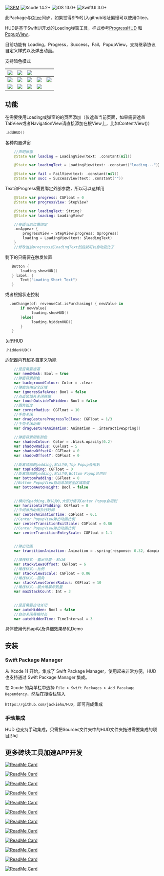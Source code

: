 

[![SPM](https://img.shields.io/badge/SPM-supported-DE5C43.svg?style=flat)](https://swift.org/package-manager/)
![Xcode 14.2+](https://img.shields.io/badge/Xcode-14.2%2B-blue.svg)
![iOS 13.0+](https://img.shields.io/badge/iOS-14.0%2B-blue.svg)
![SwiftUI 3.0+](https://img.shields.io/badge/SwiftUI-3.0%2B-orange.svg)

此Package与[Gitee](https://gitee.com/zjinhu/hud)同步，如果觉得SPM引入github地址偏慢可以使用Gitee。

HUD是基于SwiftUI开发的Loading弹窗工具，样式参考[ProgressHUD](https://github.com/relatedcode/ProgressHUD)  和  [PopupView](https://github.com/Mijick/PopupView)。

目前功能有 Loading，Progress，Success，Fail，PopupView，支持继承协议自定义样式以及弹出动画。

支持暗色模式

| ![](Image/top.png)     | ![](Image/bottom.png)   | ![](Image/center.png)   |                         |                          |
| ---------------------- | ----------------------- | ----------------------- | ----------------------- | ------------------------ |
| ![](Image/loading.png) | ![](Image/loading2.png) | ![](Image/loading3.png) | ![](Image/progress.png) | ![](Image/progress2.png) |
| ![](Image/succ.png)    | ![](Image/succ2.png)    | ![](Image/fail.png)     | ![](Image/fail2.png)    |                          |



## 功能

在需要使用Loading或弹窗的的页面添加（仅遮盖当前页面，如果需要遮盖TabView或者NavigationView请直接添加在根View上，比如ContentView()）

```Swift
.addHUD()
```
各种内置弹窗

```swift
    //声明弹窗
    @State var loading = LoadingView(text: .constant(nil))

    @State var loadingText = LoadingView(text: .constant("loading...")）

    @State var fail = FailView(text: .constant(nil))
    @State var succ = SuccessView(text: .constant(""))

```

Text和Progress需要绑定外部参数，所以可以这样用

```swift
    @State var progress: CGFloat = 0
    @State var progressView: StepView?

    @State var loadingText: String?
    @State var loading: LoadingView?

    //在适当的位置绑定
    .onAppear {
        progressView = StepView(progress: $progress)
        loading = LoadingView(text: $loadingText)
    }
    //修改当前progress或loadingText然后就可以自动变化了

```

剩下的只需要在触发位置

```swift
   Button {
       loading.showHUD()
   } label: {
       Text("Loading Short Text")
   }
```

 或者根据状态控制

```swift
  .onChange(of: revenueCat.isPurchasing) { newValue in
       if newValue{
            loading.showHUD()
       }else{
            loading.hiddenHUD()
       }
   }
```

关闭HUD

```
.hiddenHUD()
```

适配器内有超多自定义功能

```Swift
    //是否需要遮罩
    var needMask: Bool = true
    //弹窗背景颜色
    var backgroundColour: Color = .clear
    //弹窗忽略安全区域
    var ignoresSafeArea: Bool = false
    //点击区域外关闭弹窗
    var touchOutsideToHidden: Bool = false
    //圆角弧度
    var cornerRadius: CGFloat = 10
    //手势关闭
    var dragGestureProgressToClose: CGFloat = 1/3
    //手势关闭动画
    var dragGestureAnimation: Animation = .interactiveSpring()
    
    //弹窗背景阴影颜色
    var shadowColour: Color = .black.opacity(0.2)
    var shadowRadius: CGFloat = 5
    var shadowOffsetX: CGFloat = 0
    var shadowOffsetY: CGFloat = 0
    
    //距离顶部的padding,默认为0,Top Popup会用到
    var topPadding: CGFloat = 0
    //距离底部的padding,默认为0,Bottom Popup会用到
    var bottomPadding: CGFloat = 0
    //Bottom PopupView自动添加安全区域高度
    var bottomAutoHeight: Bool = false
    
    
    //横向的padding,默认为0,大部分情况Center Popup会用到
    var horizontalPadding: CGFloat = 0
    //中间弹出动画执行时间
    var centerAnimationTime: CGFloat = 0.1
    //Center PopupView弹出动画比例
    var centerTransitionExitScale: CGFloat = 0.86
    //Center PopupView弹出动画比例
    var centerTransitionEntryScale: CGFloat = 1.1
    
    
    //弹出动画
    var transitionAnimation: Animation = .spring(response: 0.32, dampingFraction: 1, blendDuration: 0.32)

    //堆栈样式--露出位置--默认6
    var stackViewsOffset: CGFloat = 6
    //堆栈样式--比例
    var stackViewsScale: CGFloat = 0.06
    //堆栈样式--圆角
    var stackViewsCornerRadius: CGFloat = 10
    //堆栈样式--最大堆展示数量
    var maxStackCount: Int = 3
    
    
    //是否需要自动关闭
    var autoHidden: Bool = false
    //自动关闭等候时长
    var autoHiddenTime: TimeInterval = 3
```



具体使用代码api以及详细效果参见Demo



## 安装

### Swift Package Manager

从 Xcode 11 开始，集成了 Swift Package Manager，使用起来非常方便。HUD 也支持通过 Swift Package Manager 集成。

在 Xcode 的菜单栏中选择 `File > Swift Packages > Add Pacakage Dependency`，然后在搜索栏输入

`https://github.com/jackiehu/HUD`，即可完成集成

### 手动集成

HUD 也支持手动集成，只需把Sources文件夹中的HUD文件夹拖进需要集成的项目即可



## 更多砖块工具加速APP开发

[![ReadMe Card](https://github-readme-stats.vercel.app/api/pin/?username=jackiehu&repo=SwiftMediator&theme=radical&locale=cn)](https://github.com/jackiehu/SwiftMediator)

[![ReadMe Card](https://github-readme-stats.vercel.app/api/pin/?username=jackiehu&repo=SwiftShow&theme=radical&locale=cn)](https://github.com/jackiehu/SwiftShow)

[![ReadMe Card](https://github-readme-stats.vercel.app/api/pin/?username=jackiehu&repo=SwiftLog&theme=radical&locale=cn)](https://github.com/jackiehu/SwiftLog)

[![ReadMe Card](https://github-readme-stats.vercel.app/api/pin/?username=jackiehu&repo=SwiftyForm&theme=radical&locale=cn)](https://github.com/jackiehu/SwiftyForm)

[![ReadMe Card](https://github-readme-stats.vercel.app/api/pin/?username=jackiehu&repo=SwiftEmptyData&theme=radical&locale=cn)](https://github.com/jackiehu/SwiftEmptyData)

[![ReadMe Card](https://github-readme-stats.vercel.app/api/pin/?username=jackiehu&repo=SwiftPageView&theme=radical&locale=cn)](https://github.com/jackiehu/SwiftPageView)

[![ReadMe Card](https://github-readme-stats.vercel.app/api/pin/?username=jackiehu&repo=JHTabBarController&theme=radical&locale=cn)](https://github.com/jackiehu/JHTabBarController)

[![ReadMe Card](https://github-readme-stats.vercel.app/api/pin/?username=jackiehu&repo=SwiftMesh&theme=radical&locale=cn)](https://github.com/jackiehu/SwiftMesh)

[![ReadMe Card](https://github-readme-stats.vercel.app/api/pin/?username=jackiehu&repo=SwiftNotification&theme=radical&locale=cn)](https://github.com/jackiehu/SwiftNotification)

[![ReadMe Card](https://github-readme-stats.vercel.app/api/pin/?username=jackiehu&repo=SwiftNetSwitch&theme=radical&locale=cn)](https://github.com/jackiehu/SwiftNetSwitch)

[![ReadMe Card](https://github-readme-stats.vercel.app/api/pin/?username=jackiehu&repo=SwiftButton&theme=radical&locale=cn)](https://github.com/jackiehu/SwiftButton)

[![ReadMe Card](https://github-readme-stats.vercel.app/api/pin/?username=jackiehu&repo=SwiftDatePicker&theme=radical&locale=cn)](https://github.com/jackiehu/SwiftDatePicker)

